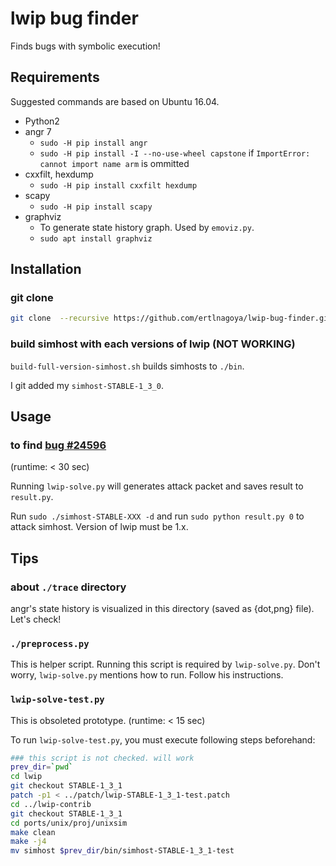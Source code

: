 lwip bug finder
====

Finds bugs with symbolic execution!


Requirements
----
Suggested commands are based on Ubuntu 16.04.

* Python2
* angr 7
    * `sudo -H pip install angr`
    * `sudo -H pip install -I --no-use-wheel capstone` if `ImportError: cannot import name arm` is ommitted
* cxxfilt, hexdump
    * `sudo -H pip install cxxfilt hexdump`
* scapy
    * `sudo -H pip install scapy`
* graphviz
    * To generate state history graph. Used by `emoviz.py`.
    * `sudo apt install graphviz`

Installation
----
### git clone
```bash
git clone  --recursive https://github.com/ertlnagoya/lwip-bug-finder.git
```

### build simhost with each versions of lwip (NOT WORKING)
`build-full-version-simhost.sh` builds simhosts to `./bin`.

I git added my `simhost-STABLE-1_3_0`.


Usage
----
### to find [bug #24596](http://savannah.nongnu.org/bugs/?24596)
(runtime: < 30 sec)

Running `lwip-solve.py` will generates attack packet and saves result to `result.py`.

Run `sudo ./simhost-STABLE-XXX -d` and run `sudo python result.py 0` to attack simhost. Version of lwip must be 1.x.


Tips
----
### about `./trace` directory
angr's state history is visualized in this directory (saved as {dot,png} file). Let's check!

### `./preprocess.py`
This is helper script. Running this script is required by `lwip-solve.py`. Don't worry, `lwip-solve.py` mentions how to run. Follow his instructions.

### `lwip-solve-test.py`
This is obsoleted prototype. (runtime: < 15 sec)

To run `lwip-solve-test.py`, you must execute following steps beforehand:

```bash
### this script is not checked. will work
prev_dir=`pwd`
cd lwip
git checkout STABLE-1_3_1
patch -p1 < ../patch/lwip-STABLE-1_3_1-test.patch
cd ../lwip-contrib
git checkout STABLE-1_3_1
cd ports/unix/proj/unixsim
make clean
make -j4
mv simhost $prev_dir/bin/simhost-STABLE-1_3_1-test
```
